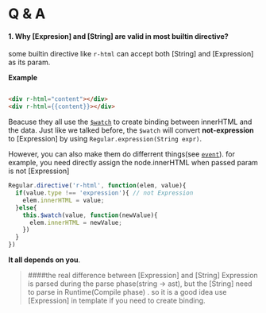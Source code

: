 # Q & A 


#### 1. Why [Expresion] and [String] are valid in most builtin directive?

some builtin directive like `r-html` can accept both [String] and [Expression] as its param. 

__Example__


```html

<div r-html="content"></div>
<div r-html={{content}}></div>

```

Beacuse they all use the [`$watch`](../core/binding.html#watch) to create binding between innerHTML and the data. Just like we talked before, the `$watch` will convert __not-expression__ to [Expression] by using `Regular.expression(String expr)`. 




However, you can also make them do differrent things(see [`event`](../core/event.md)). for example, you need directly assign the node.innerHTML when passed param is not [Expression]

```javascript
Regular.directive('r-html', function(elem, value){
  if(value.type !== 'expression'){ // not Expression
    elem.innerHTML = value;
  }else{
    this.$watch(value, function(newValue){
      elem.innerHTML = newValue;
    })
  }
})
```

__It all depends on you__.






> ####the real difference between [Expression] and [String] 
Expression is parsed during the parse phase(string -> ast), but the [String] need to parse in Runtime(Compile phase) . so it is a good idea use [Expression] in template if you need to create binding.